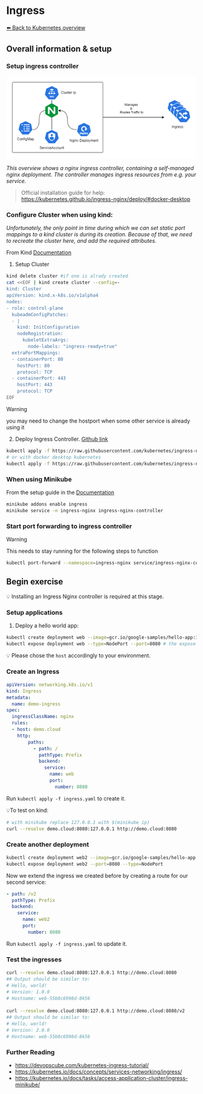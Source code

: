 # Ingress
[⬅️ Back to Kubernetes overview](README.md)

## Overall information & setup
### Setup ingress controller
![Ingress Controller](./kubernetes/ingress.png)

_This overview shows a nginx ingress controller, containing a self-managed nginx deployment. The controller manages ingress resources from e.g. your service._

> Official installation guide for help: https://kubernetes.github.io/ingress-nginx/deploy/#docker-desktop

### Configure Cluster when using kind:
_Unfortunately, the only point in time during which we can set static port mappings to a kind cluster is during its creation. Because of that, we need to recreate the cluster here, and add the required attributes._

From Kind [Documentation](https://kind.sigs.k8s.io/docs/user/ingress/)
1. Setup Cluster

```sh
kind delete cluster #if one is alrady created
cat <<EOF | kind create cluster --config=-
kind: Cluster
apiVersion: kind.x-k8s.io/v1alpha4
nodes:
- role: control-plane
  kubeadmConfigPatches:
  - |
    kind: InitConfiguration
    nodeRegistration:
      kubeletExtraArgs:
        node-labels: "ingress-ready=true"
  extraPortMappings:
  - containerPort: 80
    hostPort: 80
    protocol: TCP
  - containerPort: 443
    hostPort: 443
    protocol: TCP
EOF
```
> [!WARNING]
> you may need to change the hostport when some other service is already using it


2. Deploy Ingress Controller. [Github link](https://github.com/kubernetes/ingress-nginx)
```sh
kubectl apply -f https://raw.githubusercontent.com/kubernetes/ingress-nginx/main/deploy/static/provider/kind/deploy.yaml
# or with docker desktop kubernetes
kubectl apply -f https://raw.githubusercontent.com/kubernetes/ingress-nginx/main/deploy/static/provider/cloud/deploy.yaml
```


### When using Minikube
From the setup guide in the [Documentation](https://kubernetes.io/docs/tasks/access-application-cluster/ingress-minikube/) 

```sh
minikube addons enable ingress
minikube service -n ingress-nginx ingress-nginx-controller
```


### Start port forwarding to ingress controller 
> [!WARNING]
> This needs to stay running for the following steps to function
```sh
kubectl port-forward --namespace=ingress-nginx service/ingress-nginx-controller 8080:80
```

## Begin exercise

💡 Installing an Ingress Nginx controller is required at this stage.

### Setup applications 

1. Deploy a hello world app:
```sh
kubectl create deployment web --image=gcr.io/google-samples/hello-app:1.0
kubectl expose deployment web --type=NodePort --port=8080 # the expose command creates a service of type node port for the web deployment
```
💡 Please chose the `host` accordingly to your environment.

### Create an Ingress 
```yaml
apiVersion: networking.k8s.io/v1
kind: Ingress
metadata:
  name: demo-ingress
spec:
  ingressClassName: nginx
  rules:
  - host: demo.cloud
    http:
        paths:
          - path: /
            pathType: Prefix
            backend:
              service:
                name: web
                port:
                  number: 8080
```
Run `kubectl apply -f ingress.yaml` to create it.

💡To test on kind:
```sh
# with minikube replace 127.0.0.1 with $(minikube ip)
curl --resolve demo.cloud:8080:127.0.0.1 http://demo.cloud:8080
```

### Create another deployment

```sh
kubectl create deployment web2 --image=gcr.io/google-samples/hello-app:2.0
kubectl expose deployment web2 --port=8080 --type=NodePort
```

Now we extend the ingress we created before by creating a route for our second service:

```yaml
- path: /v2
  pathType: Prefix
  backend:
    service:
      name: web2
      port:
        number: 8080
```

Run `kubectl apply -f ingress.yaml` to update it.

### Test the ingresses
```sh
curl --resolve demo.cloud:8080:127.0.0.1 http://demo.cloud:8080
## Output should be similar to:
# Hello, world!
# Version: 1.0.0
# Hostname: web-55b8c6998d-8k56

curl --resolve demo.cloud:8080:127.0.0.1 http://demo.cloud:8080/v2
## Output should be similar to:
# Hello, world!
# Version: 2.0.0
# Hostname: web-55b8c6998d-8k56


```

### Further Reading


- https://devopscube.com/kubernetes-ingress-tutorial/ 
- https://kubernetes.io/docs/concepts/services-networking/ingress/ 
- https://kubernetes.io/docs/tasks/access-application-cluster/ingress-minikube/
